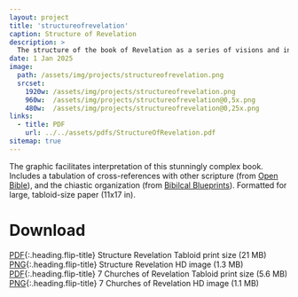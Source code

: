 ```yaml
---
layout: project
title: 'structureofrevelation'
caption: Structure of Revelation
description: >
  The structure of the book of Revelation as a series of visions and interludes.
date: 1 Jan 2025
image: 
  path: /assets/img/projects/structureofrevelation.png
  srcset: 
    1920w: /assets/img/projects/structureofrevelation.png
    960w:  /assets/img/projects/structureofrevelation@0,5x.png
    480w:  /assets/img/projects/structureofrevelation@0,25x.png
links:
  - title: PDF
    url: ../../assets/pdfs/StructureOfRevelation.pdf
sitemap: true
---
```


The graphic facilitates interpretation of this stunningly complex book. Includes a tabulation of cross-references with other scripture (from [Open Bible](https://www.openbible.info/labs/cross-references/)), and the chiastic organization (from [Bibilcal Blueprints](https://revelation.biblicalblueprints.com/home)). Formatted for large, tabloid-size paper (11x17 in).

# Download
[PDF](../assets/pdfs/StructureOfRevelation.pdf){:.heading.flip-title} <span class="icon-file-pdf"></span> Structure Revelation Tabloid print size (21 MB)  
[PNG](../assets/img/projects/structureofrevelation.png){:.heading.flip-title} <span class="icon-file-picture"></span> Structure Revelation HD image (1.3 MB)  
[PDF](../assets/pdfs/7ChurchesOfRevelation.pdf){:.heading.flip-title} <span class="icon-file-pdf"></span> 7 Churches of Revelation Tabloid print size (5.6 MB)  
[PNG](../assets/img/projects/7churchesofrevelation.png){:.heading.flip-title} <span class="icon-file-picture"></span> 7 Churches of Revelation HD image (1.1 MB)